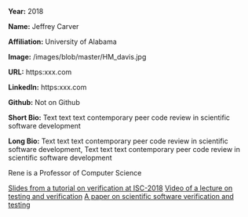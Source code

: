 **Year:** 2018

**Name:** Jeffrey Carver

**Affiliation:** University of Alabama

**Image:** /images/blob/master/HM_davis.jpg

**URL:** https:xxx.com

**LinkedIn:** https:xxx.com

**Github:** Not on Github

**Short Bio:** Text text text contemporary peer code review in scientific software development

**Long Bio:** Text text text contemporary peer code review in scientific software development, Text text text contemporary peer code review in scientific software development

Rene is a Professor of Computer Science

<a href="https://figshare.com/articles/Testing_of_HPC_Scientific_Software-_Part_1/6453017" class="link-row">Slides from a tutorial on verification at ISC-2018</a>
<a href="https://www.youtube.com/watch?v=c3bXqkBgxuI&index=6&list=PLGj2a3KTwhRaRHLBOsXfw_SegaYiDlgiw" class="link-row">Video of a lecture on testing and verification</a>
<a href="https://onlinelibrary.wiley.com/doi/abs/10.1002/spe.2220" class="link-row">A paper on scientific software verification and testing</a>

